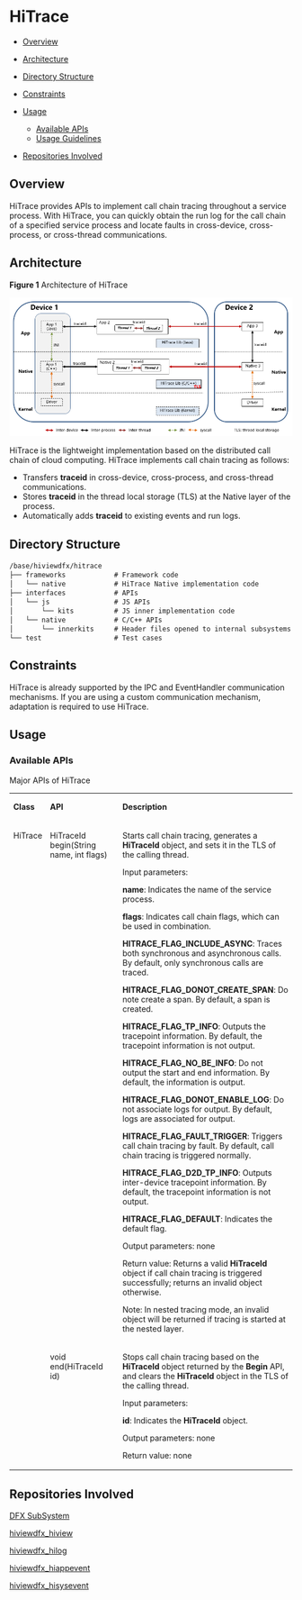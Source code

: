 # HiTrace<a name="EN-US_TOPIC_0000001078081802"></a>

-   [Overview](#section11660541593)
-   [Architecture](#section16334748141112)
-   [Directory Structure](#section161941989596)
-   [Constraints](#section119744591305)
-   [Usage](#section1312121216216)
    -   [Available APIs](#section1551164914237)
    -   [Usage Guidelines](#section129654513264)

-   [Repositories Involved](#section1371113476317)

## Overview<a name="section11660541593"></a>

HiTrace provides APIs to implement call chain tracing throughout a service process. With HiTrace, you can quickly obtain the run log for the call chain of a specified service process and locate faults in cross-device, cross-process, or cross-thread communications.

## Architecture<a name="section16334748141112"></a>

**Figure  1**  Architecture of HiTrace <a name="fig4460722185514"></a>  


![](figures/en-us_image_0000001123644797.png)

HiTrace is the lightweight implementation based on the distributed call chain of cloud computing. HiTrace implements call chain tracing as follows:

-   Transfers  **traceid**  in cross-device, cross-process, and cross-thread communications.
-   Stores  **traceid**  in the thread local storage \(TLS\) at the Native layer of the process.
-   Automatically adds  **traceid**  to existing events and run logs.

## Directory Structure<a name="section161941989596"></a>

```
/base/hiviewdfx/hitrace
├── frameworks            # Framework code
│   └── native            # HiTrace Native implementation code
├── interfaces            # APIs
│   └── js                # JS APIs
│       └── kits          # JS inner implementation code 
│   └── native            # C/C++ APIs
│       └── innerkits     # Header files opened to internal subsystems
└── test                  # Test cases
```

## Constraints<a name="section119744591305"></a>

HiTrace is already supported by the IPC and EventHandler communication mechanisms. If you are using a custom communication mechanism, adaptation is required to use HiTrace.

## Usage<a name="section1312121216216"></a>

### Available APIs<a name="section1551164914237"></a>

Major APIs of HiTrace

<a name="table1764215412123"></a>

<table><tbody><tr id="row1370464111219"><td class="cellrowborder" valign="top" width="8.98%"><p id="p1670474115124"><a name="p1670474115124"></a><a name="p1670474115124"></a><strong id="b13126192811515"><a name="b13126192811515"></a><a name="b13126192811515"></a>Class</strong></p>
</td>
<td class="cellrowborder" valign="top" width="27.47%"><p id="p167041041191214"><a name="p167041041191214"></a><a name="p167041041191214"></a><strong id="b93135237153"><a name="b93135237153"></a><a name="b93135237153"></a>API</strong></p>
</td>
<td class="cellrowborder" valign="top" width="63.55%"><p id="p970484112122"><a name="p970484112122"></a><a name="p970484112122"></a><strong id="b4370358151913"><a name="b4370358151913"></a><a name="b4370358151913"></a>Description</strong></p>
</td>
</tr>
<tr id="row970417418126"><td class="cellrowborder" rowspan="2" valign="top" width="8.98%"><p id="p16704184111220"><a name="p16704184111220"></a><a name="p16704184111220"></a>HiTrace</p>
</td>
<td class="cellrowborder" valign="top" width="27.47%"><p id="p1270444181220"><a name="p1270444181220"></a><a name="p1270444181220"></a>HiTraceId begin(String name, int flags)</p>
</td>
<td class="cellrowborder" valign="top" width="63.55%"><p id="p20704144114123"><a name="p20704144114123"></a><a name="p20704144114123"></a>Starts call chain tracing, generates a <strong id="b52151451154412"><a name="b52151451154412"></a><a name="b52151451154412"></a>HiTraceId</strong> object, and sets it in the TLS of the calling thread.</p>
<p id="p1270494114128"><a name="p1270494114128"></a><a name="p1270494114128"></a>Input parameters:</p>
<p id="p370434151220"><a name="p370434151220"></a><a name="p370434151220"></a><strong id="b1586330121717"><a name="b1586330121717"></a><a name="b1586330121717"></a>name</strong>: Indicates the name of the service process.</p>
<p id="p9704104181212"><a name="p9704104181212"></a><a name="p9704104181212"></a><strong id="b10973143151713"><a name="b10973143151713"></a><a name="b10973143151713"></a>flags</strong>: Indicates call chain flags, which can be used in combination. </p>
<p id="p187046416125"><a name="p187046416125"></a><a name="p187046416125"></a><strong id="b3332144316176"><a name="b3332144316176"></a><a name="b3332144316176"></a>HITRACE_FLAG_INCLUDE_ASYNC</strong>: Traces both synchronous and asynchronous calls. By default, only synchronous calls are traced.</p>
<p id="p12704104121212"><a name="p12704104121212"></a><a name="p12704104121212"></a><strong id="b17906163911715"><a name="b17906163911715"></a><a name="b17906163911715"></a>HITRACE_FLAG_DONOT_CREATE_SPAN</strong>: Do note create a span. By default, a span is created.</p>
<p id="p17704104171210"><a name="p17704104171210"></a><a name="p17704104171210"></a><strong id="b16819174510193"><a name="b16819174510193"></a><a name="b16819174510193"></a>HITRACE_FLAG_TP_INFO</strong>: Outputs the tracepoint information. By default, the tracepoint information is not output.</p>
<p id="p97041241181215"><a name="p97041241181215"></a><a name="p97041241181215"></a><strong id="b15542450201714"><a name="b15542450201714"></a><a name="b15542450201714"></a>HITRACE_FLAG_NO_BE_INFO</strong>: Do not output the start and end information. By default, the information is output.</p>
<p id="p47041241151211"><a name="p47041241151211"></a><a name="p47041241151211"></a><strong id="b68075771720"><a name="b68075771720"></a><a name="b68075771720"></a>HITRACE_FLAG_DONOT_ENABLE_LOG</strong>: Do not associate logs for output. By default, logs are associated for output.</p>
<p id="p147041741141215"><a name="p147041741141215"></a><a name="p147041741141215"></a><strong id="b11871181131812"><a name="b11871181131812"></a><a name="b11871181131812"></a>HITRACE_FLAG_FAULT_TRIGGER</strong>: Triggers call chain tracing by fault. By default, call chain tracing is triggered normally.</p>
<p id="p2704164181214"><a name="p2704164181214"></a><a name="p2704164181214"></a><strong id="b59161113131816"><a name="b59161113131816"></a><a name="b59161113131816"></a>HITRACE_FLAG_D2D_TP_INFO</strong>: Outputs inter-device tracepoint information. By default, the tracepoint information is not output.</p>
<p id="p17704941121210"><a name="p17704941121210"></a><a name="p17704941121210"></a><strong id="b20659623501"><a name="b20659623501"></a><a name="b20659623501"></a>HITRACE_FLAG_DEFAULT</strong>: Indicates the default flag.</p>
<p id="p17704174141216"><a name="p17704174141216"></a><a name="p17704174141216"></a>Output parameters: none</p>
<p id="p07045418125"><a name="p07045418125"></a><a name="p07045418125"></a>Return value: Returns a valid <strong id="b149053347524"><a name="b149053347524"></a><a name="b149053347524"></a>HiTraceId</strong> object if call chain tracing is triggered successfully; returns an invalid object otherwise.</p>
<p id="p17041941151217"><a name="p17041941151217"></a><a name="p17041941151217"></a>Note: In nested tracing mode, an invalid object will be returned if tracing is started at the nested layer.</p>
</td>
</tr>
<tr id="row18704194111211"><td class="cellrowborder" valign="top"><p id="p11704641131213"><a name="p11704641131213"></a><a name="p11704641131213"></a>void end(HiTraceId id)</p>
</td>
<td class="cellrowborder" valign="top"><p id="p20704144141212"><a name="p20704144141212"></a><a name="p20704144141212"></a>Stops call chain tracing based on the <strong id="b109681242310"><a name="b109681242310"></a><a name="b109681242310"></a>HiTraceId</strong> object returned by the <strong id="b171995411436"><a name="b171995411436"></a><a name="b171995411436"></a>Begin</strong> API, and clears the <strong id="b87181818247"><a name="b87181818247"></a><a name="b87181818247"></a>HiTraceId</strong> object in the TLS of the calling thread.</p>
<p id="p7704174181215"><a name="p7704174181215"></a><a name="p7704174181215"></a>Input parameters:</p>
<p id="p14704134111216"><a name="p14704134111216"></a><a name="p14704134111216"></a><strong id="b15542231182"><a name="b15542231182"></a><a name="b15542231182"></a>id</strong>: Indicates the <strong id="b046517501252"><a name="b046517501252"></a><a name="b046517501252"></a>HiTraceId</strong> object.</p>
<p id="p15704104111215"><a name="p15704104111215"></a><a name="p15704104111215"></a>Output parameters: none</p>
<p id="p16704741181213"><a name="p16704741181213"></a><a name="p16704741181213"></a>Return value: none</p>
</td>
</tr>
</tbody>
</table>


## Repositories Involved<a name="section1371113476317"></a>

[DFX SubSystem](https://gitee.com/openharmony/docs/blob/master/zh-cn/readme/DFX%E5%AD%90%E7%B3%BB%E7%BB%9F.md)

[hiviewdfx\_hiview](https://gitee.com/openharmony/hiviewdfx_hiview/blob/master/README_zh.md)

[hiviewdfx\_hilog](https://gitee.com/openharmony/hiviewdfx_hilog/blob/master/README_zh.md)

[hiviewdfx\_hiappevent](https://gitee.com/openharmony/hiviewdfx_hiappevent/blob/master/README_zh.md)

[hiviewdfx\_hisysevent](https://gitee.com/openharmony/hiviewdfx_hisysevent/blob/master/README_zh.md)

